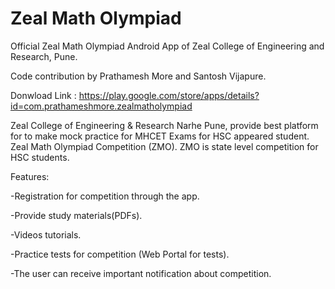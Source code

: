 # Zeal Math Olympiad

Official Zeal Math Olympiad Android App of Zeal College of Engineering and Research, Pune.

Code contribution by Prathamesh More and Santosh Vijapure.

Donwload Link : https://play.google.com/store/apps/details?id=com.prathameshmore.zealmatholympiad


Zeal College of Engineering & Research Narhe Pune, provide best platform for to make mock practice for MHCET Exams for HSC appeared student.
Zeal Math Olympiad Competition (ZMO). ZMO is state level competition for HSC students.



Features: 

-Registration for competition through the app.

-Provide study materials(PDFs).

-Videos tutorials.

-Practice tests for competition (Web Portal for tests).

-The user can receive important notification about competition.

